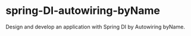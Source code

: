 # spring-DI-autowiring-byName
 Design and develop an application with Spring DI by Autowiring byName.
